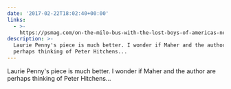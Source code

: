 ```yaml
---
date: '2017-02-22T18:02:40+00:00'
links:
  - >-
    https://psmag.com/on-the-milo-bus-with-the-lost-boys-of-americas-new-right-629a77e87986#.hj0ydcp7d
description: >-
  Laurie Penny's piece is much better. I wonder if Maher and the author are
  perhaps thinking of Peter Hitchens...
---
```

Laurie Penny's piece is much better. I wonder if Maher and the author are perhaps thinking of Peter Hitchens... 
